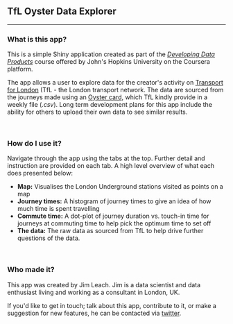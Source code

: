 ## TfL Oyster Data Explorer
***

### What is this app?

This is a simple Shiny application created as part of the [_Developing Data Products_](https://www.coursera.org/course/devdataprod) course offered by John's Hopkins University on the Coursera platform.

The app allows a user to explore data for the creator's activity on [Transport for London](https://tfl.gov.uk/) (TfL - the London transport network. The data are sourced from the  journeys made using an [Oyster card](https://tfl.gov.uk/fares-and-payments/oyster/what-is-oyster), which TfL kindly provide in a weekly file (_.csv_). Long term development plans for this app include the ability for others to upload their own data to see similar results.

<br> 

### How do I use it?

Navigate through the app using the tabs at the top. Further detail and instruction are provided on each tab. A high level overview of what each does presented below:

* __Map:__ Visualises the London Underground stations visited as points on a map
* __Journey times:__ A histogram of journey times to give an idea of how much time is spent travelling
* __Commute time:__ A dot-plot of journey duration vs. touch-in time for journeys at commuting time to help pick the optimum time to set off
* __The data:__ The raw data as sourced from TfL to help drive further questions of the data.

<br>

### Who made it?

This app was created by Jim Leach. Jim is a data scientist and data enthusiast living and working as a consultant in London, UK. 

If you'd like to get in touch; talk about this app, contribute to it, or make a suggestion for new features, he can be contacted via [twitter](https://twitter.com/leach_jim).
